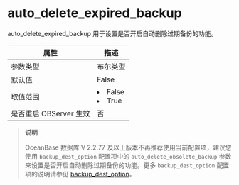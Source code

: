 auto_delete_expired_backup 
===============================================

auto_delete_expired_backup 用于设置是否开启自动删除过期备份的功能。


|      **属性**      |                                                 **描述**                                                 |
|------------------|--------------------------------------------------------------------------------------------------------|
| 参数类型             | 布尔类型                                                                                                   |
| 默认值              | False                                                                                                  |
| 取值范围             | <li> False   <li> True    |
| 是否重启 OBServer 生效 | 否                                                                                                      |


> **说明**
> 
> OceanBase 数据库 V 2.2.77 及以上版本不再推荐使用当前配置项，建议您使用 `backup_dest_option` 配置项中的 `auto_delete_obsolete_backup` 参数来设置是否开启自动删除过期备份的功能。更多 `backup_dest_option` 配置项的说明请参见 [backup_dest_option](../3.cluster-level-configuration-items-1/17.backup_dest_option-1-2-3.md)。
